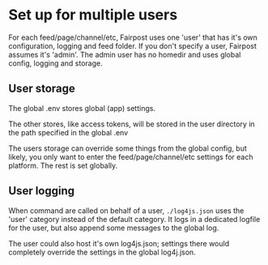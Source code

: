 # Set up for multiple users

For each feed/page/channel/etc, Fairpost uses one 'user' that has it's own configuration, logging and feed folder.
If you don't specify a user, Fairpost assumes it's 'admin'. The admin user has no homedir and uses global config, logging and storage.


## User storage

The global .env stores global (app) settings.

The other stores, like access tokens, will be stored in the user directory 
in the path specified in the global .env

The users storage can override some things from the global config, but likely, you only want
to enter the feed/page/channel/etc settings for each platform. The rest is set globally.

## User logging

When command are called on behalf of a user, `./log4js.json` uses the 
'user' category instead of the default category. It logs in a dedicated
logfile for the user, but also append some messages to the global log.

The user could also host it's own log4js.json; settings there would 
completely override the settings in the global log4j.json.

